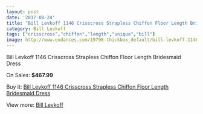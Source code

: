 ```yaml
---
layout: post
date: '2017-08-24'
title: "Bill Levkoff 1146 Crisscross Strapless Chiffon Floor Length Bridesmaid Dress"
category: Bill Levkoff
tags: ["crisscross","chiffon","length","unique","bill"]
image: http://www.eudances.com/19796-thickbox_default/bill-levkoff-1146-crisscross-strapless-chiffon-floor-length-bridesmaid-dress.jpg
---
```

Bill Levkoff 1146 Crisscross Strapless Chiffon Floor Length Bridesmaid Dress

On Sales: **$467.99**
<a href="https://www.eudances.com/en/bill-levkoff/5893-bill-levkoff-1146-crisscross-strapless-chiffon-floor-length-bridesmaid-dress.html"><amp-img layout="responsive" width="600" height="600" src="//www.eudances.com/19796-thickbox_default/bill-levkoff-1146-crisscross-strapless-chiffon-floor-length-bridesmaid-dress.jpg" alt="Bill Levkoff 1146 Crisscross Strapless Chiffon Floor Length Bridesmaid Dress 0" /></a>
<a href="https://www.eudances.com/en/bill-levkoff/5893-bill-levkoff-1146-crisscross-strapless-chiffon-floor-length-bridesmaid-dress.html"><amp-img layout="responsive" width="600" height="600" src="//www.eudances.com/19797-thickbox_default/bill-levkoff-1146-crisscross-strapless-chiffon-floor-length-bridesmaid-dress.jpg" alt="Bill Levkoff 1146 Crisscross Strapless Chiffon Floor Length Bridesmaid Dress 1" /></a>

Buy it: [Bill Levkoff 1146 Crisscross Strapless Chiffon Floor Length Bridesmaid Dress](https://www.eudances.com/en/bill-levkoff/5893-bill-levkoff-1146-crisscross-strapless-chiffon-floor-length-bridesmaid-dress.html "Bill Levkoff 1146 Crisscross Strapless Chiffon Floor Length Bridesmaid Dress")

View more: [Bill Levkoff](https://www.eudances.com/en/57-bill-levkoff "Bill Levkoff")